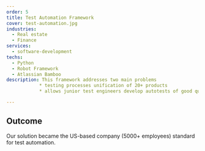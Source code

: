 ```yaml
---
order: 5
title: Test Automation Framework
cover: test-automation.jpg
industries:
  - Real estate
  - Finance 
services:
  - software-development
techs:
  - Python
  - Robot Framework
  - Atlassian Bamboo
description: This framework addresses two main problems
            * testing processes unification of 20+ products
            * allows junior test engineers develop autotests of good quality

---
```


## Outcome

Our solution became the US-based company (5000+ employees) standard for test automation.